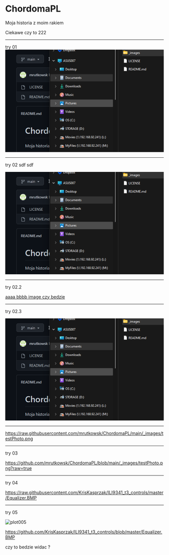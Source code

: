 # ChordomaPL
Moja historia z moim rakiem


Ciekawe czy to 222

----
try 01
![plot111](/_images/testPhoto.png)

-------
try 02 sdf sdf


![plot222nowytest sdf sdf ](https://github.com/mrutkowsk/ChordomaPL/blob/main/_images/testPhoto.png)

-------------
try 02.2

[aaaa bbbb image czy bedzie ](https://raw.githubusercontent.com/mrutkowsk/ChordomaPL/main/_images/testPhoto.png)



-------------
try 02.3

![aaaa bbbb image czy bedzie ](https://raw.githubusercontent.com/mrutkowsk/ChordomaPL/main/_images/testPhoto.png)



----
https://raw.githubusercontent.com/mrutkowsk/ChordomaPL/main/_images/testPhoto.png


-------
try 03

https://github.com/mrutkowsk/ChordomaPL/blob/main/_images/testPhoto.png?raw=true

-------
try 04


https://raw.githubusercontent.com/KrisKasprzak/ILI9341_t3_controls/master/Equalizer.BMP



----
try 05

![plot005](https://github.com/ChordomaPL/_images/testPhoto.png)

https://github.com/KrisKasprzak/ILI9341_t3_controls/blob/master/Equalizer.BMP

czy to bedzie widac ?
